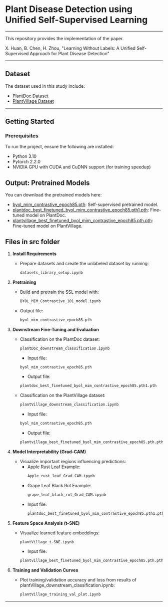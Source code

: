 # Plant Disease Detection using Unified Self-Supervised Learning
---
This repository provides the implementation of the paper.

X. Huan, B. Chen, H. Zhou, "Learning Without Labels: A Unified Self-Supervised Approach for Plant Disease Detection" 

---
## Dataset
The dataset used in this study include:
- [PlantDoc Dataset](https://github.com/pratikkayal/PlantDoc-Dataset)
- [PlantVillage Dataset](https://github.com/spMohanty/PlantVillage-Dataset)
---       
## Getting Started
### Prerequisites
To run the project, ensure the following are installed:
- Python 3.10   
- Pytorch 2.2.0
- NVIDIA GPU with CUDA and CuDNN support (for training speedup)

## Output: Pretrained Models
You can download the pretrained models here:

- [byol_mim_contrastive_epoch85.pth](https://drive.google.com/file/d/1VubUCwEF2W9CgI_2SKQloLtDzkrfwSVC/view?usp=sharing): Self-supervised pretrained model.
- [plantdoc_best_finetuned_byol_mim_contrastive_epoch85.pth1.pth](https://drive.google.com/file/d/1LiMHRE4pDQ9-pbMNlwHE9YiuokctUNDn/view?usp=sharing): Fine-tuned model on PlantDoc.
- [plantvillage_best_finetuned_byol_mim_contrastive_epoch85.pth.pth](https://drive.google.com/file/d/1diQCL78KXzptXAlKZjXcF7GFH1KEu7R2/view?usp=sharing): Fine-tuned model on PlantVillage.

## Files in src folder

1. **Install Requirements**
   - Prepare datasets and create the unlabeled dataset by running:
     ```bash
     datasets_library_setup.ipynb
     ```
2. **Pretraining**
   - Build and pretrain the SSL model with:
     ```bash
     BYOL_MIM_Contrastive_101_model.ipynb
     ```
   - Output file:
     ```bash
     byol_mim_contrastive_epoch85.pth
     ```
3. **Downstream Fine-Tuning and Evaluation**
   - Classification on the PlantDoc dataset:
     ```bash
     plantDoc_downstream_classification.ipynb
     ```
     - Input file:
     ```bash
     byol_mim_contrastive_epoch85.pth
     ```
     - Output file:
     ```bash
     plantdoc_best_finetuned_byol_mim_contrastive_epoch85.pth1.pth
     ```
   - Classification on the PlantVillage dataset:
     ```bash
     plantVillage_downstream_classification.ipynb
     ```
     - Input file:
     ```bash
     byol_mim_contrastive_epoch85.pth
     ```
     - Output file:
     ```bash
     plantvillage_best_finetuned_byol_mim_contrastive_epoch85.pth.pth
     ```
4. **Model Interpretability (Grad-CAM)**
   - Visualize important regions influencing predictions:
     - Apple Rust Leaf Example:
       ```bash
       Apple_rust_leaf_Grad_CAM.ipynb
       ```
     - Grape Leaf Black Rot Example:
       ```bash
       grape_leaf_black_rot_Grad_CAM.ipynb
       ```
     - Input file:
       ```bash
       plantdoc_best_finetuned_byol_mim_contrastive_epoch85.pth1.pth
       ```

5. **Feature Space Analysis (t-SNE)**
   - Visualize learned feature embeddings:
     ```bash
     plantVillage_t-SNE.ipynb
     ```
     - Input file:
     ```bash
     plantvillage_best_finetuned_byol_mim_contrastive_epoch85.pth.pth
     ```
6. **Training and Validation Curves**
   - Plot training/validation accuracy and loss from results of plantVillage_downstream_classification.ipynb:
     ```bash
     plantVillage_training_val_plot.ipynb
     ```

---

